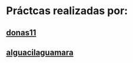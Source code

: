 # Práctcas realizadas por:
##  [donas11](https://github.com/donas11)
##  [alguacilaguamara](https://github.com/alguacilaguamara) 
